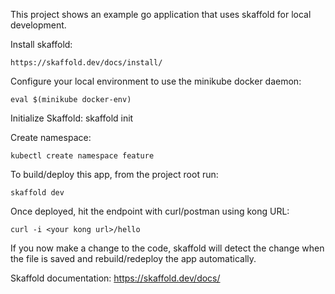 This project shows an example go application that uses skaffold for local development.

Install skaffold:

    https://skaffold.dev/docs/install/
    
Configure your local environment to use the minikube docker daemon:

    eval $(minikube docker-env)
    
Initialize Skaffold:
    skaffold init

Create namespace:

    kubectl create namespace feature

To build/deploy this app, from the project root run:

    skaffold dev

Once deployed, hit the endpoint with curl/postman using kong URL:

    curl -i <your kong url>/hello
    
If you now make a change to the code, skaffold will detect the change when the file is saved and rebuild/redeploy the 
app automatically.

Skaffold documentation:  https://skaffold.dev/docs/